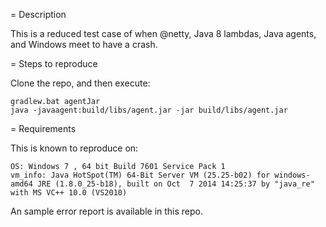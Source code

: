 = Description

This is a reduced test case of when @netty, Java 8 lambdas, Java agents, and Windows
meet to have a crash.

= Steps to reproduce

Clone the repo, and then execute:

```
gradlew.bat agentJar
java -javaagent:build/libs/agent.jar -jar build/libs/agent.jar
```

= Requirements

This is known to reproduce on:

```
OS: Windows 7 , 64 bit Build 7601 Service Pack 1
vm_info: Java HotSpot(TM) 64-Bit Server VM (25.25-b02) for windows-amd64 JRE (1.8.0_25-b18), built on Oct  7 2014 14:25:37 by "java_re" with MS VC++ 10.0 (VS2010)
```

An sample error report is available in this repo.